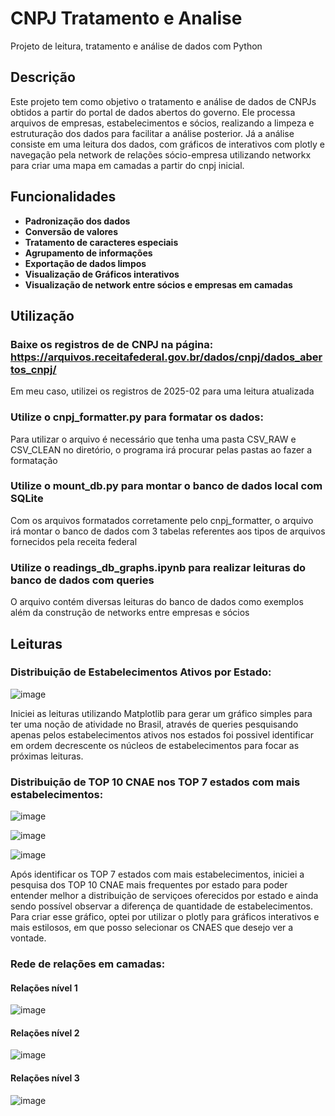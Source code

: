 # CNPJ Tratamento e Analise

Projeto de leitura, tratamento e análise de dados com Python


## Descrição
Este projeto tem como objetivo o tratamento e análise de dados de CNPJs obtidos a partir do portal de dados abertos do governo. Ele processa arquivos de empresas, estabelecimentos e sócios, realizando a limpeza e estruturação dos dados para facilitar a análise posterior. Já a análise consiste em uma leitura dos dados, com gráficos de interativos com plotly e navegação pela network de relações sócio-empresa utilizando networkx para criar uma mapa em camadas a partir do cnpj inicial.


## Funcionalidades
- **Padronização dos dados**
- **Conversão de valores**
- **Tratamento de caracteres especiais**
- **Agrupamento de informações**
- **Exportação de dados limpos**
- **Visualização de Gráficos interativos**
- **Visualização de network entre sócios e empresas em camadas**


## Utilização

### Baixe os registros de de CNPJ na página: https://arquivos.receitafederal.gov.br/dados/cnpj/dados_abertos_cnpj/
Em meu caso, utilizei os registros de 2025-02 para uma leitura atualizada

### Utilize o cnpj_formatter.py para formatar os dados:
Para utilizar o arquivo é necessário que tenha uma pasta CSV_RAW e CSV_CLEAN no diretório, o programa irá procurar pelas pastas ao fazer a formatação

### Utilize o mount_db.py para montar o banco de dados local com SQLite
Com os arquivos formatados corretamente pelo cnpj_formatter, o arquivo irá montar o banco de dados com 3 tabelas referentes aos tipos de arquivos fornecidos pela receita federal

### Utilize o readings_db_graphs.ipynb para realizar leituras do banco de dados com queries
O arquivo contém diversas leituras do banco de dados como exemplos além da construção de networks entre empresas e sócios


## Leituras

### Distribuição de Estabelecimentos Ativos por Estado:

![image](https://github.com/user-attachments/assets/0532af9a-cc06-4fc2-81aa-9bcee41e1ac3)

Iniciei as leituras utilizando Matplotlib para gerar um gráfico simples para ter uma noção de atividade no Brasil, através de queries pesquisando apenas pelos estabelecimentos ativos nos estados foi possivel identificar em ordem decrescente os núcleos de estabelecimentos para focar as próximas leituras.

### Distribuição de TOP 10 CNAE nos TOP 7 estados com mais estabelecimentos:

![image](https://github.com/user-attachments/assets/8fb9f20c-a4d8-474e-a861-d3132a5b2420)

![image](https://github.com/user-attachments/assets/45cbdc88-4ca3-4d07-a1ad-a92c74ff99c8)

![image](https://github.com/user-attachments/assets/6980ddd6-72da-4e40-a977-dfab9537dec1)

Após identificar os TOP 7 estados com mais estabelecimentos, iniciei a pesquisa dos TOP 10 CNAE mais frequentes por estado para poder entender melhor a distribuição de serviçoes oferecidos por estado e ainda sendo possível observar a diferença de quantidade de estabelecimentos. Para criar esse gráfico, optei por utilizar o plotly para gráficos interativos e mais estilosos, em que posso selecionar os CNAES que desejo ver a vontade.


### Rede de relações em camadas:

#### Relações nível 1
![image](https://github.com/user-attachments/assets/256b160d-ffcf-4989-bb94-baf1beff6688)

#### Relações nível 2
![image](https://github.com/user-attachments/assets/74d53336-2474-413a-9ad5-59feeaaa8a1b)

#### Relações nível 3
![image](https://github.com/user-attachments/assets/5ed9ad50-6e13-42c0-848a-3f4c694cd3bd)



